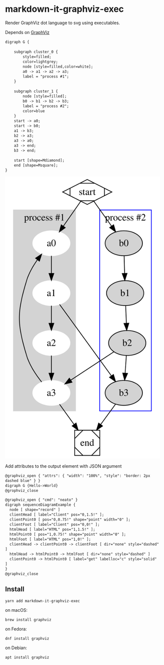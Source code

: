 # markdown-it-graphviz-exec

Render GraphViz dot language to svg using executables.

Depends on [GraphViz](https://graphviz.org/)

```graphviz
digraph G {

	subgraph cluster_0 {
		style=filled;
		color=lightgrey;
		node [style=filled,color=white];
		a0 -> a1 -> a2 -> a3;
		label = "process #1";
	}

	subgraph cluster_1 {
		node [style=filled];
		b0 -> b1 -> b2 -> b3;
		label = "process #2";
		color=blue
	}
	start -> a0;
	start -> b0;
	a1 -> b3;
	b2 -> a3;
	a3 -> a0;
	a3 -> end;
	b3 -> end;

	start [shape=Mdiamond];
	end [shape=Msquare];
}
```

![Example](https://raw.githubusercontent.com/ColinKinloch/markdown-it-graphviz-exec/master/example.svg?sanitize=true&raw=true)

Add attributes to the output element with JSON argument

```
@graphviz_open { "attrs": { "width": "100%", "style": "border: 2px dashed blue" } }
digraph G {Hello->World}
@grophviz_close
```

```
@graphviz_open { "cmd": "neato" }
digraph sequenceDiagramExample {
  node [ shape="record" ]
  clientHead [ label="Client" pos="0,1.5!" ];
  clientPoint0 [ pos="0,0.75!" shape="point" width="0" ];
  clientFoot [ label="Client" pos="0,0!" ];
  htmlHead [ label="HTML" pos="1,1.5!" ];
  htmlPoint0 [ pos="1,0.75!" shape="point" width="0" ];
  htmlFoot [ label="HTML" pos="1,0!" ];
  clientHead -> clientPoint0 -> clientFoot [ dir="none" style="dashed" ]
  htmlHead -> htmlPoint0 -> htmlFoot [ dir="none" style="dashed" ]
  clientPoint0 -> htmlPoint0 [ label="get" labelloc="c" style="solid" ]
}
@graphviz_close
```


## Install

```
yarn add markdown-it-graphviz-exec
```

on macOS:

```
brew install graphviz
```

on Fedora:

```
dnf install graphviz
```

on Debian:

```
apt install graphviz
```
